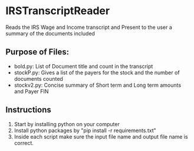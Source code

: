# IRSTranscriptReader
Reads the IRS Wage and Income transcript and Present to the user a summary of the documents included

## Purpose of Files:
- bold.py: List of Document title and count in the transcript
- stockP.py: Gives a list of the payers for the stock and the number of documents counted
- stockv2.py: Concise summary of Short term and Long term amounts and Payer FIN


## Instructions
1. Start by installing python on your computer
2. Install python packages by "pip install -r requirements.txt"
3. Inside each script make sure the input file name and output file name is correct.
